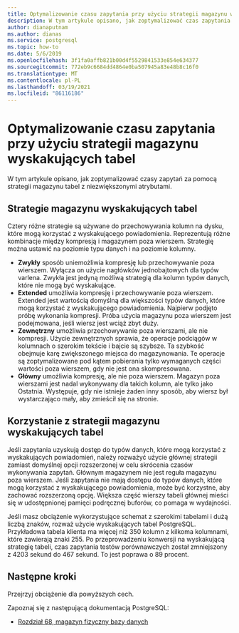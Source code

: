 ```yaml
---
title: Optymalizowanie czasu zapytania przy użyciu strategii magazynu wyskakujących tabel w Azure Database for PostgreSQL-pojedynczym serwerze
description: W tym artykule opisano, jak zoptymalizować czas zapytania z strategią magazynu wyskakujących tabel na jednym serwerze Azure Database for PostgreSQL.
author: dianaputnam
ms.author: dianas
ms.service: postgresql
ms.topic: how-to
ms.date: 5/6/2019
ms.openlocfilehash: 3f1fa0affb821b00d4f5529841533e854e634377
ms.sourcegitcommit: 772eb9c6684dd4864e0ba507945a83e48b8c16f0
ms.translationtype: MT
ms.contentlocale: pl-PL
ms.lasthandoff: 03/19/2021
ms.locfileid: "86116186"
---
```

# <a name="optimize-query-time-with-the-toast-table-storage-strategy"></a>Optymalizowanie czasu zapytania przy użyciu strategii magazynu wyskakujących tabel 
W tym artykule opisano, jak zoptymalizować czasy zapytań za pomocą strategii magazynu tabel z niezwiększonymi atrybutami.

## <a name="toast-table-storage-strategies"></a>Strategie magazynu wyskakujących tabel
Cztery różne strategie są używane do przechowywania kolumn na dysku, które mogą korzystać z wyskakującego powiadomienia. Reprezentują różne kombinacje między kompresją i magazynem poza wierszem. Strategię można ustawić na poziomie typu danych i na poziomie kolumny.
- **Zwykły** sposób uniemożliwia kompresję lub przechowywanie poza wierszem. Wyłącza on użycie nagłówków jednobajtowych dla typów varlena. Zwykła jest jedyną możliwą strategią dla kolumn typów danych, które nie mogą być wyskakujące.
- **Extended** umożliwia kompresję i przechowywanie poza wierszem. Extended jest wartością domyślną dla większości typów danych, które mogą korzystać z wyskakującego powiadomienia. Najpierw podjęto próbę wykonania kompresji. Próba użycia magazynu poza wierszem jest podejmowana, jeśli wiersz jest wciąż zbyt duży.
- **Zewnętrzny** umożliwia przechowywanie poza wierszami, ale nie kompresji. Użycie zewnętrznych sprawia, że operacje podciągów w kolumnach o szerokim tekście i bajcie są szybsze. Ta szybkość obejmuje karę zwiększonego miejsca do magazynowania. Te operacje są zoptymalizowane pod kątem pobierania tylko wymaganych części wartości poza wierszem, gdy nie jest ona skompresowana.
- **Główny** umożliwia kompresję, ale nie poza wierszem. Magazyn poza wierszami jest nadal wykonywany dla takich kolumn, ale tylko jako Ostatnia. Występuje, gdy nie istnieje żaden inny sposób, aby wiersz był wystarczająco mały, aby zmieścił się na stronie.

## <a name="use-toast-table-storage-strategies"></a>Korzystanie z strategii magazynu wyskakujących tabel
Jeśli zapytania uzyskują dostęp do typów danych, które mogą korzystać z wyskakujących powiadomień, należy rozważyć użycie głównej strategii zamiast domyślnej opcji rozszerzonej w celu skrócenia czasów wykonywania zapytań. Głównym magazynem nie jest reguła magazynu poza wierszem. Jeśli zapytania nie mają dostępu do typów danych, które mogą korzystać z wyskakującego powiadomienia, może być korzystne, aby zachować rozszerzoną opcję. Większa część wierszy tabeli głównej mieści się w udostępnionej pamięci podręcznej buforów, co pomaga w wydajności.

Jeśli masz obciążenie wykorzystujące schemat z szerokimi tabelami i dużą liczbą znaków, rozważ użycie wyskakujących tabel PostgreSQL. Przykładowa tabela klienta ma więcej niż 350 kolumn z kilkoma kolumnami, które zawierają znaki 255. Po przeprowadzeniu konwersji na wyskakującą strategię tabeli, czas zapytania testów porównawczych został zmniejszony z 4203 sekund do 467 sekund. To jest poprawa o 89 procent.

## <a name="next-steps"></a>Następne kroki
Przejrzyj obciążenie dla powyższych cech. 

Zapoznaj się z następującą dokumentacją PostgreSQL: 
- [Rozdział 68, magazyn fizyczny bazy danych](https://www.postgresql.org/docs/current/storage-toast.html) 